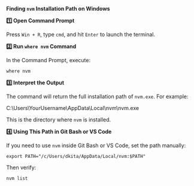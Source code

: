  **Finding `nvm` Installation Path on Windows**

**1️⃣ Open Command Prompt**

Press `Win + R`, type `cmd`, and hit `Enter` to launch the terminal.

**2️⃣ Run `where nvm` Command**

In the Command Prompt, execute:
```
where nvm
```
**3️⃣ Interpret the Output**

The command will return the full installation path of `nvm.exe`. For example:

C:\\Users\\YourUsername\\AppData\\Local\\nvm\\nvm.exe

This is the directory where `nvm` is installed.

**4️⃣ Using This Path in Git Bash or VS Code**

If you need to use `nvm` inside Git Bash or VS Code, set the path manually:

```
export PATH="/c/Users/dkita/AppData/Local/nvm:$PATH"
```

Then verify:
```
nvm list
```
